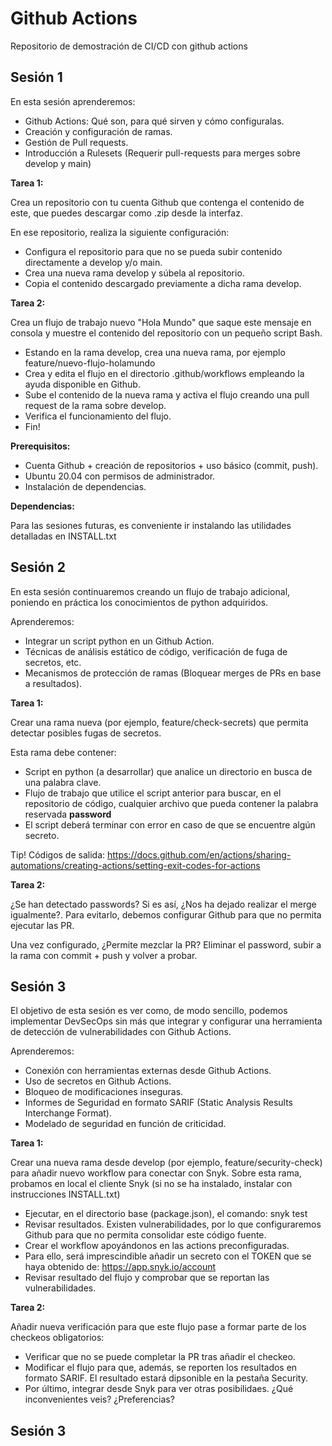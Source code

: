 # Github Actions

Repositorio de demostración de CI/CD con github actions

## Sesión 1

En esta sesión aprenderemos:
  - Github Actions: Qué son, para qué sirven y cómo configuralas.
  - Creación y configuración de ramas.
  - Gestión de Pull requests.
  - Introducción a Rulesets (Requerir pull-requests para merges sobre develop y main)

**Tarea 1:**

Crea un repositorio con tu cuenta Github que contenga el contenido de este, que puedes descargar como .zip desde la interfaz.

En ese repositorio, realiza la siguiente configuración:

 - Configura el repositorio para que no se pueda subir contenido directamente a develop y/o main.
 - Crea una nueva rama develop y súbela al repositorio.
 - Copia el contenido descargado previamente a dicha rama develop.

**Tarea 2:**

Crea un flujo de trabajo nuevo "Hola Mundo" que saque este mensaje en consola y muestre el contenido del repositorio con un pequeño script Bash.

 - Estando en la rama develop, crea una nueva rama, por ejemplo feature/nuevo-flujo-holamundo
 - Crea y edita el flujo en el directorio .github/workflows empleando la ayuda disponible en Github.
 - Sube el contenido de la nueva rama y activa el flujo creando una pull request de la rama sobre develop.
 - Verifica el funcionamiento del flujo.
 - Fin!

**Prerequisitos:**

  - Cuenta Github + creación de repositorios + uso básico (commit, push).
  - Ubuntu 20.04 con permisos de administrador.
  - Instalación de dependencias.

**Dependencias:**

Para las sesiones futuras, es conveniente ir instalando las utilidades detalladas en INSTALL.txt  

## Sesión 2

En esta sesión continuaremos creando un flujo de trabajo adicional, poniendo en práctica los conocimientos de python adquiridos.

Aprenderemos:
  - Integrar un script python en un Github Action.
  - Técnicas de análisis estático de código, verificación de fuga de secretos, etc.
  - Mecanismos de protección de ramas (Bloquear merges de PRs en base a resultados).

**Tarea 1:**

Crear una rama nueva (por ejemplo, feature/check-secrets) que permita detectar posibles fugas de secretos. 

Esta rama debe contener:
  - Script en python (a desarrollar) que analice un directorio en busca de una palabra clave.
  - Flujo de trabajo que utilice el script anterior para buscar, en el repositorio de código, cualquier archivo que pueda contener la palabra reservada **password** 
  - El script deberá terminar con error en caso de que se encuentre algún secreto.

Tip! Códigos de salida: https://docs.github.com/en/actions/sharing-automations/creating-actions/setting-exit-codes-for-actions

**Tarea 2:**

¿Se han detectado passwords? Si es así, ¿Nos ha dejado realizar el merge igualmente?. Para evitarlo, debemos configurar Github para que no permita ejecutar las PR.

Una vez configurado, ¿Permite mezclar la PR? Eliminar el password, subir a la rama con commit + push y volver a probar.

## Sesión 3

El objetivo de esta sesión es ver como, de modo sencillo, podemos implementar DevSecOps sin más que integrar y configurar una herramienta de detección de vulnerabilidades con Github Actions.

Aprenderemos:

  - Conexión con herramientas externas desde Github Actions.
  - Uso de secretos en Github Actions.
  - Bloqueo de modificaciones inseguras.
  - Informes de Seguridad en formato SARIF (Static Analysis Results Interchange Format).
  - Modelado de seguridad en función de criticidad.

**Tarea 1:**

Crear una nueva rama desde develop (por ejemplo, feature/security-check) para añadir nuevo workflow para conectar con Snyk. Sobre esta rama, probamos en local el cliente Snyk (si no se ha instalado, instalar con instrucciones INSTALL.txt)

  - Ejecutar, en el directorio base (package.json), el comando: snyk test
  - Revisar resultados. Existen vulnerabilidades, por lo que configuraremos Github para que no permita consolidar este código fuente.
  - Crear el workflow apoyándonos en las actions preconfiguradas.
  - Para ello, será imprescindible añadir un secreto con el TOKEN que se haya obtenido de: https://app.snyk.io/account
  - Revisar resultado del flujo y comprobar que se reportan las vulnerabilidades.

**Tarea 2:**

Añadir nueva verificación para que este flujo pase a formar parte de los checkeos obligatorios:

  - Verificar que no se puede completar la PR tras añadir el checkeo.
  - Modificar el flujo para que, además, se reporten los resultados en formato SARIF. El resultado estará dipsonible en la pestaña Security.
  - Por último, integrar desde Snyk para ver otras posibilidaes. ¿Qué inconvenientes veis? ¿Preferencias?

## Sesión 3
